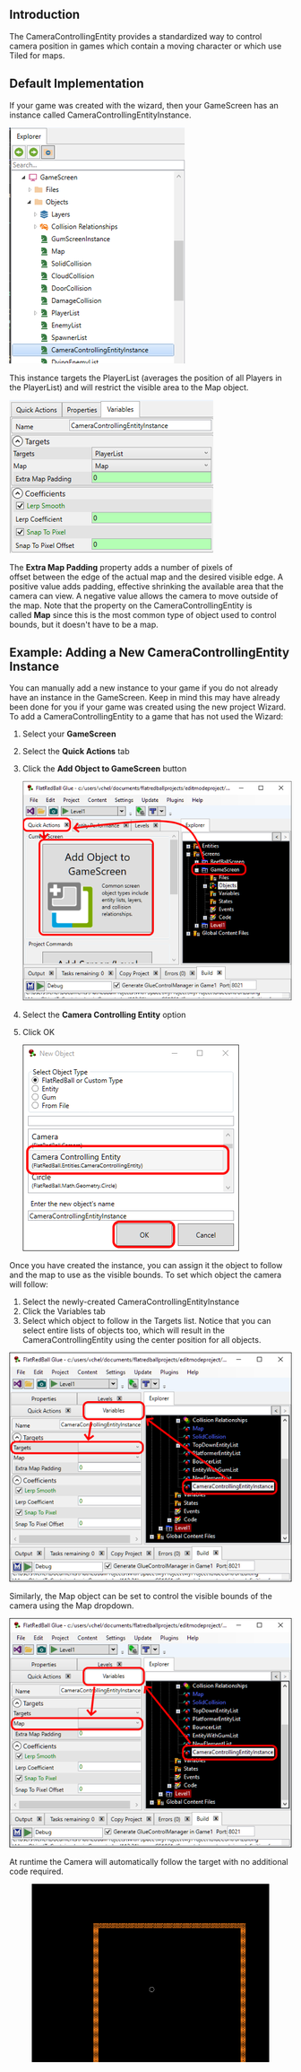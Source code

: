 ## Introduction

The CameraControllingEntity provides a standardized way to control camera position in games which contain a moving character or which use Tiled for maps.

## Default Implementation

If your game was created with the wizard, then your GameScreen has an instance called CameraControllingEntityInstance.

![](/media/2022-02-img_620bf5aba5c04.png)

This instance targets the PlayerList (averages the position of all Players in the PlayerList) and will restrict the visible area to the Map object.

![](/media/2022-02-img_620bf5d1efe32.png)

The **Extra Map Padding** property adds a number of pixels of offset between the edge of the actual map and the desired visible edge. A positive value adds padding, effective shrinking the available area that the camera can view. A negative value allows the camera to move outside of the map. Note that the property on the CameraControllingEntity is called **Map** since this is the most common type of object used to control bounds, but it doesn't have to be a map.

## Example: Adding a New CameraControllingEntity Instance

You can manually add a new instance to your game if you do not already have an instance in the GameScreen. Keep in mind this may have already been done for you if your game was created using the new project Wizard. To add a CameraControllingEntity to a game that has not used the Wizard:

1.  Select your **GameScreen**

2.  Select the **Quick Actions** tab

3.  Click the **Add Object to GameScreen** button

    ![](/media/2021-07-img_60f9bf043445f.png)

4.  Select the **Camera Controlling Entity** option

5.  Click OK

    ![](/media/2021-07-img_60f9bf39e861f.png)

Once you have created the instance, you can assign it the object to follow and the map to use as the visible bounds. To set which object the camera will follow:

1.  Select the newly-created CameraControllingEntityInstance
2.  Click the Variables tab
3.  Select which object to follow in the Targets list. Notice that you can select entire lists of objects too, which will result in the CameraControllingEntity using the center position for all objects.

![](/media/2021-07-img_60f9bfd410148.png)

Similarly, the Map object can be set to control the visible bounds of the camera using the Map dropdown.

![](/media/2021-07-img_60f9c00a8b0c6.png)

At runtime the Camera will automatically follow the target with no additional code required. 

<figure><img src="/media/2021-07-2021_July_22_130201.gif" alt=""><figcaption></figcaption></figure>


